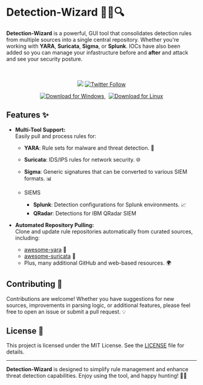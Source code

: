 # Detection-Wizard 🧙‍♂️🔍

**Detection-Wizard** is a powerful, GUI tool that consolidates detection rules from multiple sources into a single central repository. Whether you're working with **YARA**, **Suricata**, **Sigma**, or **Splunk**. IOCs have also been added so you can manage your infastructure before and **after** and attack and see your security posture.

<p align="center">
  <br><br>
    <a title="Hits" target="_blank" href="https://github.com/infinit3i/Detection-Wizard"><img src="https://hits.b3log.org/infinit3i/Detection-Wizard.svg"></a>
    <a title="Twitter" target="_blank" href="https://x.com/infinit3i"><img alt="Twitter Follow" src="https://img.shields.io/twitter/follow/b3logos?label=Follow&style=social"></a>
</p>


<p align="center">
  <a href="https://github.com/infinit3i/Detection-Wizard/releases/latest/download/Detection-Wizard.exe">
    <img src="https://img.shields.io/badge/Download%20Windows-0078D6?style=for-the-badge&logo=windows&logoColor=white" alt="Download for Windows">
  </a>
  &nbsp;
  <a href="https://github.com/infinit3i/Detection-Wizard/releases/latest/download/Detection-Wizard.elf">
    <img src="https://img.shields.io/badge/Download%20Linux-FF6C37?style=for-the-badge&logo=linux&logoColor=white" alt="Download for Linux">
  </a>
</p>




## Features ✨

- **Multi-Tool Support:**  
  Easily pull and process rules for:
  - **YARA**: Rule sets for malware and threat detection. 🦠
  - **Suricata**: IDS/IPS rules for network security. 🌐
  - **Sigma**: Generic signatures that can be converted to various SIEM formats. 📊
 
  - SIEMS
    - **Splunk**: Detection configurations for Splunk environments. 📈
    - **QRadar**: Detections for IBM QRadar SIEM

- **Automated Repository Pulling:**  
  Clone and update rule repositories automatically from curated sources, including:
  - [awesome-yara](https://github.com/InQuest/awesome-yara) 📂
  - [awesome-suricata](https://github.com/satta/awesome-suricata) 🔗
  - Plus, many additional GitHub and web-based resources. 🌍

## Contributing 🤝

Contributions are welcome! Whether you have suggestions for new sources, improvements in parsing logic, or additional features, please feel free to open an issue or submit a pull request. 💡

## License 📄

This project is licensed under the MIT License. See the [LICENSE](LICENSE) file for details.

---

**Detection-Wizard** is designed to simplify rule management and enhance threat detection capabilities. Enjoy using the tool, and happy hunting! 🎯👀
